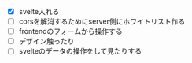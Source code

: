 - [x] svelte入れる
- [ ] corsを解消するためにserver側にホワイトリスト作る
- [ ] frontendのフォームから操作する
- [ ] デザイン触ったり
- [ ] svelteのデータの操作をして見たりする 
